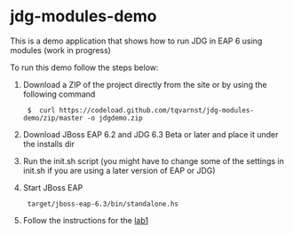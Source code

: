 jdg-modules-demo
================

This is a demo application that shows how to run JDG in EAP 6 using modules (work in progress)

To run this demo follow the steps below:

1. Download a ZIP of the project directly from the site or by using the following command

        $  curl https://codeload.github.com/tqvarnst/jdg-modules-demo/zip/master -o jdgdemo.zip

2. Download JBoss EAP 6.2 and JDG 6.3 Beta or later and place it under the installs dir
3. Run the init.sh script (you might have to change some of the settings in init.sh if you are using a later version of EAP or JDG)
4. Start JBoss EAP

        target/jboss-eap-6.3/bin/standalone.hs
        
5. Follow the instructions for the [lab1](projects/lab-guides/lab-guide1.md) 
